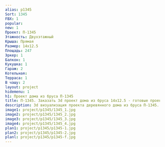 ```yaml
---
alias: p1345
Sort: 1345
FBX: 1
popular: 
new: 1
Проект: П-1345
Этажность: Двухэтажный
Крыша: Прямая
Размер: 14х12.5
Площадь: 247
Эркер: 1
Балкон: 1
Кукушка: 1
Гараж: 2
Котельная: 
Терраса: 1
В чашу: 2
layout: project
hidemenu: 1
h1: Проект дома из бруса П-1345
title: П-1345. Заказать 3d проект дома из бруса 14х12.5 - готовые проекты
description: 3d визуализация проекта деревянного дома из бруса П-1345. Площадь 247 м2, размер 14х12.5. Вы можете внести любые изменения в проект.
image1: project/p1345/1345_1.jpg
image2: project/p1345/1345_2.jpg
image3: project/p1345/1345_3.jpg
image4: project/p1345/1345_4.jpg
plan1: project/p1345/p1345-1.jpg
plan2: project/p1345/p1345-2.jpg
planl: project/p1345/p1345-f.jpg
---
```

